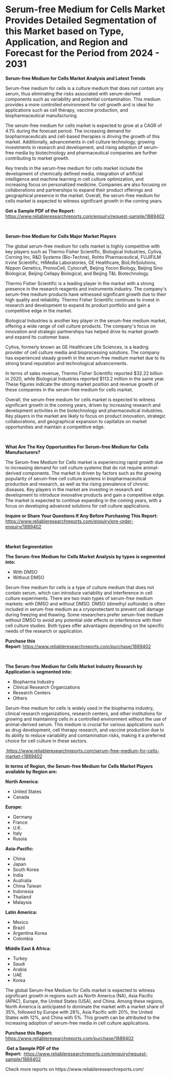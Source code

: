 <p><h1>Serum-free Medium for Cells Market Provides Detailed Segmentation of this Market based on Type, Application, and Region and Forecast for the Period from 2024 - 2031</h1></p><p><strong>Serum-free Medium for Cells Market Analysis and Latest Trends</strong></p>
<p><p>Serum-free medium for cells is a culture medium that does not contain any serum, thus eliminating the risks associated with serum-derived components such as variability and potential contamination. This medium provides a more controlled environment for cell growth and is ideal for applications such as cell therapy, vaccine production, and biopharmaceutical manufacturing.</p><p>The serum-free medium for cells market is expected to grow at a CAGR of 4.1% during the forecast period. The increasing demand for biopharmaceuticals and cell-based therapies is driving the growth of this market. Additionally, advancements in cell culture technology, growing investments in research and development, and rising adoption of serum-free media by biotechnology and pharmaceutical companies are further contributing to market growth.</p><p>Key trends in the serum-free medium for cells market include the development of chemically defined media, integration of artificial intelligence and machine learning in cell culture optimization, and increasing focus on personalized medicine. Companies are also focusing on collaborations and partnerships to expand their product offerings and geographical presence in the market. Overall, the serum-free medium for cells market is expected to witness significant growth in the coming years.</p></p>
<p><strong>Get a Sample PDF of the Report:&nbsp;</strong> <a href="https://www.reliableresearchreports.com/enquiry/request-sample/1889402">https://www.reliableresearchreports.com/enquiry/request-sample/1889402</a></p>
<p>&nbsp;</p>
<p><strong>Serum-free Medium for Cells Major Market Players</strong></p>
<p><p>The global serum-free medium for cells market is highly competitive with key players such as Thermo Fisher Scientific, Biological Industries, Cytiva, Corning Inc, R&D Systems (Bio-Techne), Rohto Pharmaceutical, FUJIFILM Irvine Scientific, HiMedia Laboratories, GE Healthcare, BioLifeSolutions, Nippon Genetics, PromoCell, Cytocraft, Beijing Yocon Biology, Beijing Sino Biological, Beijing Cellapy Biological, and Beijing T&L Biotechnology.</p><p>Thermo Fisher Scientific is a leading player in the market with a strong presence in the research reagents and instruments industry. The company's serum-free medium products have witnessed significant growth due to their high quality and reliability. Thermo Fisher Scientific continues to invest in research and development to expand its product portfolio and gain a competitive edge in the market.</p><p>Biological Industries is another key player in the serum-free medium market, offering a wide range of cell culture products. The company's focus on innovation and strategic partnerships has helped drive its market growth and expand its customer base.</p><p>Cytiva, formerly known as GE Healthcare Life Sciences, is a leading provider of cell culture media and bioprocessing solutions. The company has experienced steady growth in the serum-free medium market due to its strong brand reputation and technological advancements.</p><p>In terms of sales revenue, Thermo Fisher Scientific reported $32.22 billion in 2020, while Biological Industries reported $113.2 million in the same year. These figures indicate the strong market position and revenue growth of these companies in the serum-free medium for cells market.</p><p>Overall, the serum-free medium for cells market is expected to witness significant growth in the coming years, driven by increasing research and development activities in the biotechnology and pharmaceutical industries. Key players in the market are likely to focus on product innovation, strategic collaborations, and geographical expansion to capitalize on market opportunities and maintain a competitive edge.</p></p>
<p>&nbsp;</p>
<p><strong>What Are The Key Opportunities For Serum-free Medium for Cells Manufacturers?</strong></p>
<p><p>The Serum-free Medium for Cells market is experiencing rapid growth due to increasing demand for cell culture systems that do not require animal-derived components. The market is driven by factors such as the growing popularity of serum-free cell culture systems in biopharmaceutical production and research, as well as the rising prevalence of chronic diseases. Key players in the market are investing in research and development to introduce innovative products and gain a competitive edge. The market is expected to continue expanding in the coming years, with a focus on developing advanced solutions for cell culture applications.</p></p>
<p><strong>Inquire or Share Your Questions If Any Before Purchasing This Report:</strong> <a href="https://www.reliableresearchreports.com/enquiry/pre-order-enquiry/1889402">https://www.reliableresearchreports.com/enquiry/pre-order-enquiry/1889402</a></p>
<p>&nbsp;</p>
<p><strong>Market Segmentation</strong></p>
<p><strong>The Serum-free Medium for Cells Market Analysis by types is segmented into:</strong></p>
<p><ul><li>With DMSO</li><li>Without DMSO</li></ul></p>
<p><p>Serum-free medium for cells is a type of culture medium that does not contain serum, which can introduce variability and interference in cell culture experiments. There are two main types of serum-free medium markets: with DMSO and without DMSO. DMSO (dimethyl sulfoxide) is often included in serum-free medium as a cryoprotectant to prevent cell damage during freezing and thawing. Some researchers prefer serum-free medium without DMSO to avoid any potential side effects or interference with their cell culture studies. Both types offer advantages depending on the specific needs of the research or application.</p></p>
<p><strong>Purchase this Report:&nbsp;</strong><a href="https://www.reliableresearchreports.com/purchase/1889402">https://www.reliableresearchreports.com/purchase/1889402</a></p>
<p>&nbsp;</p>
<p><strong>The Serum-free Medium for Cells Market Industry Research by Application is segmented into:</strong></p>
<p><ul><li>Biopharma Industry</li><li>Clinical Research Organizations</li><li>Research Centers</li><li>Others</li></ul></p>
<p><p>Serum-free medium for cells is widely used in the biopharma industry, clinical research organizations, research centers, and other institutions for growing and maintaining cells in a controlled environment without the use of animal-derived serum. This medium is crucial for various applications such as drug development, cell therapy research, and vaccine production due to its ability to reduce variability and contamination risks, making it a preferred choice for cell culture in these sectors.</p></p>
<p><a href="https://www.reliableresearchreports.com/serum-free-medium-for-cells-market-r1889402">&nbsp;https://www.reliableresearchreports.com/serum-free-medium-for-cells-market-r1889402</a></p>
<p><strong>In terms of Region, the Serum-free Medium for Cells Market Players available by Region are:</strong></p>
<p>
    <p> <strong> North America: </strong>
        <ul>
            <li>United States</li>
            <li>Canada</li>
        </ul>
        </p> 
    <p> <strong> Europe: </strong>
        <ul>
            <li>Germany</li>
            <li>France</li>
            <li>U.K.</li>
            <li>Italy</li>
            <li>Russia</li>
        </ul>
        </p> 
    <p> <strong> Asia-Pacific: </strong>
        <ul>
            <li>China</li>
            <li>Japan</li>
            <li>South Korea</li>
            <li>India</li>
            <li>Australia</li>
            <li>China Taiwan</li>
            <li>Indonesia</li>
            <li>Thailand</li>
            <li>Malaysia</li>
        </ul>
        </p> 
    <p> <strong> Latin America: </strong>
        <ul>
            <li>Mexico</li>
            <li>Brazil</li>
            <li>Argentina Korea</li>
            <li>Colombia</li>
        </ul>
        </p> 
    <p> <strong> Middle East & Africa: </strong>
        <ul>
            <li>Turkey</li>
            <li>Saudi</li>
            <li>Arabia</li>
            <li>UAE</li>
            <li>Korea</li>
        </ul>
    </p>
    </p>
<p><p>The global Serum-free Medium for Cells market is expected to witness significant growth in regions such as North America (NA), Asia Pacific (APAC), Europe, the United States (USA), and China. Among these regions, North America is anticipated to dominate the market with a market share of 35%, followed by Europe with 28%, Asia Pacific with 20%, the United States with 12%, and China with 5%. This growth can be attributed to the increasing adoption of serum-free media in cell culture applications.</p></p>
<p><strong>Purchase this Report: </strong><a href="https://www.reliableresearchreports.com/purchase/1889402">https://www.reliableresearchreports.com/purchase/1889402</a></p>
<p>&nbsp;<strong>Get a Sample PDF of the Report:&nbsp;&nbsp;</strong><a href="https://www.reliableresearchreports.com/enquiry/request-sample/1889402">https://www.reliableresearchreports.com/enquiry/request-sample/1889402</a></p>
<p><strong></strong></p>
<p>Check more reports on https://www.reliableresearchreports.com/</p>